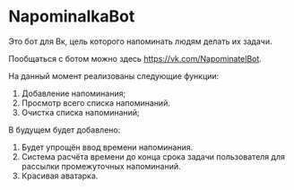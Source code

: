 # NapominalkaBot

Это бот для Вк, цель которого напоминать людям делать их задачи.

Пообщаться с ботом можно здесь https://vk.com/NapominatelBot.

На данный момент реализованы следующие функции:
1. Добавление напоминания;
2. Просмотр всего списка напоминаний.
3. Очистка списка напоминаний;

В будущем будет добавлено:
1. Будет упрощён ввод времени напоминания.
2. Система расчёта времени до конца срока задачи пользователя для рассылки промежуточных напоминаний.
3. Красивая аватарка.
